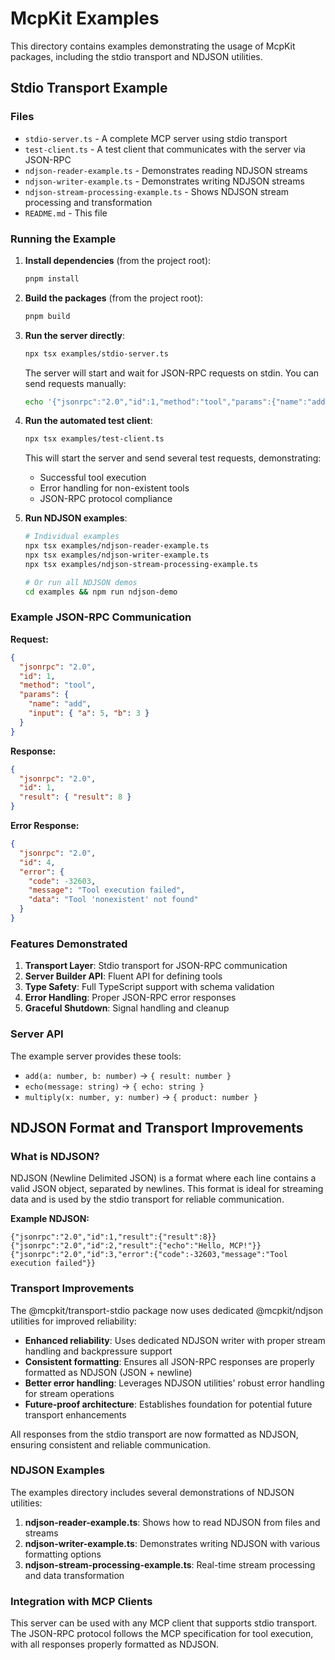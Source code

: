 # McpKit Examples

This directory contains examples demonstrating the usage of McpKit packages, including the stdio transport and NDJSON utilities.

## Stdio Transport Example

### Files

- `stdio-server.ts` - A complete MCP server using stdio transport
- `test-client.ts` - A test client that communicates with the server via JSON-RPC
- `ndjson-reader-example.ts` - Demonstrates reading NDJSON streams
- `ndjson-writer-example.ts` - Demonstrates writing NDJSON streams
- `ndjson-stream-processing-example.ts` - Shows NDJSON stream processing and transformation
- `README.md` - This file

### Running the Example

1. **Install dependencies** (from the project root):
   ```bash
   pnpm install
   ```

2. **Build the packages** (from the project root):
   ```bash
   pnpm build
   ```

3. **Run the server directly**:
   ```bash
   npx tsx examples/stdio-server.ts
   ```
   
   The server will start and wait for JSON-RPC requests on stdin. You can send requests manually:
   ```bash
   echo '{"jsonrpc":"2.0","id":1,"method":"tool","params":{"name":"add","input":{"a":5,"b":3}}}' | npx tsx examples/stdio-server.ts
   ```

4. **Run the automated test client**:
   ```bash
   npx tsx examples/test-client.ts
   ```

   This will start the server and send several test requests, demonstrating:
   - Successful tool execution
   - Error handling for non-existent tools
   - JSON-RPC protocol compliance

5. **Run NDJSON examples**:
   ```bash
   # Individual examples
   npx tsx examples/ndjson-reader-example.ts
   npx tsx examples/ndjson-writer-example.ts
   npx tsx examples/ndjson-stream-processing-example.ts

   # Or run all NDJSON demos
   cd examples && npm run ndjson-demo
   ```

### Example JSON-RPC Communication

**Request:**
```json
{
  "jsonrpc": "2.0",
  "id": 1,
  "method": "tool",
  "params": {
    "name": "add",
    "input": { "a": 5, "b": 3 }
  }
}
```

**Response:**
```json
{
  "jsonrpc": "2.0",
  "id": 1,
  "result": { "result": 8 }
}
```

**Error Response:**
```json
{
  "jsonrpc": "2.0",
  "id": 4,
  "error": {
    "code": -32603,
    "message": "Tool execution failed",
    "data": "Tool 'nonexistent' not found"
  }
}
```

### Features Demonstrated

1. **Transport Layer**: Stdio transport for JSON-RPC communication
2. **Server Builder API**: Fluent API for defining tools
3. **Type Safety**: Full TypeScript support with schema validation
4. **Error Handling**: Proper JSON-RPC error responses
5. **Graceful Shutdown**: Signal handling and cleanup

### Server API

The example server provides these tools:

- `add(a: number, b: number)` → `{ result: number }`
- `echo(message: string)` → `{ echo: string }`
- `multiply(x: number, y: number)` → `{ product: number }`

## NDJSON Format and Transport Improvements

### What is NDJSON?

NDJSON (Newline Delimited JSON) is a format where each line contains a valid JSON object, separated by newlines. This format is ideal for streaming data and is used by the stdio transport for reliable communication.

**Example NDJSON:**
```
{"jsonrpc":"2.0","id":1,"result":{"result":8}}
{"jsonrpc":"2.0","id":2,"result":{"echo":"Hello, MCP!"}}
{"jsonrpc":"2.0","id":3,"error":{"code":-32603,"message":"Tool execution failed"}}
```

### Transport Improvements

The @mcpkit/transport-stdio package now uses dedicated @mcpkit/ndjson utilities for improved reliability:

- **Enhanced reliability**: Uses dedicated NDJSON writer with proper stream handling and backpressure support
- **Consistent formatting**: Ensures all JSON-RPC responses are properly formatted as NDJSON (JSON + newline)
- **Better error handling**: Leverages NDJSON utilities' robust error handling for stream operations
- **Future-proof architecture**: Establishes foundation for potential future transport enhancements

All responses from the stdio transport are now formatted as NDJSON, ensuring consistent and reliable communication.

### NDJSON Examples

The examples directory includes several demonstrations of NDJSON utilities:

1. **ndjson-reader-example.ts**: Shows how to read NDJSON from files and streams
2. **ndjson-writer-example.ts**: Demonstrates writing NDJSON with various formatting options
3. **ndjson-stream-processing-example.ts**: Real-time stream processing and data transformation

### Integration with MCP Clients

This server can be used with any MCP client that supports stdio transport. The JSON-RPC protocol follows the MCP specification for tool execution, with all responses properly formatted as NDJSON.
